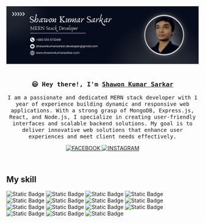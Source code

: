 <!-- Introduction -->

<picture>
  <source media="(prefers-color-scheme: dark)" srcset="./assets/Profile-Cover-Dark.png">
  <source media="(prefers-color-scheme: light)" srcset="./assets/Profile-Cover-Light.png">
  <img src="./assets/Profile-Cover-Light.png" alt="Shawon-Kumar-Sarkar">
</picture>

<br/>
<br/>

<h3 align="center">
  <samp>
    😃 Hey there!, I'm
    <b><a href="https://www.facebook.com/profile.php?id=61553729769050">Shawon Kumar Sarkar</a></b>
  </samp>
</h3>

<p align="center">
  <samp>I am a passionate and dedicated MERN stack developer with 1 year of experience building dynamic and responsive web applications. With a strong grasp of MongoDB, Express.js, React, and Node.js, I   
  specialize in creating user-friendly interfaces and scalable backend solutions. My goal is to deliver innovative web solutions that enhance user experiences and meet client needs effectively.</samp>
</p>

<p align="center">
  <a href="https://www.facebook.com/profile.php?id=61553729769050">
    <img src="https://img.shields.io/badge/Facebook-%230866FF?style=for-the-badge&logo=facebook&logoColor=%23fff" alt="FACEBOOK" />
  </a>
  <a href="https://www.instagram.com/shawonkumarsarkar">
    <img src="https://img.shields.io/badge/Instagram-%23FF0069?style=for-the-badge&logo=instagram&logoColor=%23fff" alt="INSTAGRAM" />
  </a>
</p>

<br/>

<!-- My skill -->

## My skill

![Static Badge](https://img.shields.io/badge/HTML-%23E34F26?style=for-the-badge&logo=html5&logoColor=%23fff)
![Static Badge](https://img.shields.io/badge/CSS-%231572B6?style=for-the-badge&logo=css3&logoColor=%23fff)
![Static Badge](https://img.shields.io/badge/Tailwind_css-%2306B6D4?style=for-the-badge&logo=tailwindcss&logoColor=%23fff)
![Static Badge](https://img.shields.io/badge/DaisyUi-%231AD1A5?style=for-the-badge&logo=daisyui&logoColor=%23fff)
![Static Badge](https://img.shields.io/badge/JavaScript-%23F7DF1E?style=for-the-badge&logo=javascript&logoColor=%23000)
![Static Badge](https://img.shields.io/badge/TypeScript-%233178C6?style=for-the-badge&logo=typescript&logoColor=%23fff)
![Static Badge](https://img.shields.io/badge/React_js-%2361DAFB?style=for-the-badge&logo=react&logoColor=%23000)
![Static Badge](https://img.shields.io/badge/Node_js-%235FA04E?style=for-the-badge&logo=nodedotjs&logoColor=%23fff)
![Static Badge](https://img.shields.io/badge/Express.js-%23000000?style=for-the-badge&logo=express&logoColor=%23fff)
![Static Badge](https://img.shields.io/badge/MongoDB-%2347A248?style=for-the-badge&logo=mongodb&logoColor=%23fff)
![Static Badge](https://img.shields.io/badge/Mongoose-%23880000?style=for-the-badge&logo=mongoose&logoColor=%23fff)
![Static Badge](https://img.shields.io/badge/Firebase-%23DD2C00?style=for-the-badge&logo=firebase&logoColor=%23fff)
![Static Badge](https://img.shields.io/badge/Redux-%23764ABC?style=for-the-badge&logo=redux&logoColor=%23fff)
![Static Badge](https://img.shields.io/badge/Shadcn%2Fui-%23000000?style=for-the-badge&logo=shadcnui&logoColor=%23fff)
![Static Badge](https://img.shields.io/badge/Bootstrap-%237952B3?style=for-the-badge&logo=bootstrap&logoColor=%23fff)


